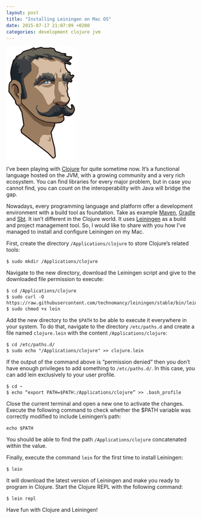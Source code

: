 ```yaml
---
layout: post
title: "Installing Leiningen on Mac OS"
date: 2015-07-17 21:07:09 +0200
categories: development clojure jvm
---
```


![leiningen-full-186x300.jpg](/images/posts/leiningen-full-186x300.jpg)

I’ve been playing with [Clojure](https://clojure.org) for quite sometime now. It’s a functional language hosted on the JVM, with a growing community and a very rich ecosystem. You can find libraries for every major problem, but in case you cannot find, you can count on the interoperability with Java will bridge the gap.

Nowadays, every programming language and platform offer a development environment with a build tool as foundation. Take as example [Maven](https://maven.apache.org), [Gradle](https://gradle.org) and [Sbt](http://www.scala-sbt.org). It isn’t different in the Clojure world. It uses [Leiningen](http://leiningen.org) as a build and project management tool. So, I would like to share with you how I’ve managed to install and configure Leiningen on my Mac.

First, create the directory `/Applications/clojure` to store Clojure’s related tools:

```
$ sudo mkdir /Applications/clojure
```

Navigate to the new directory, download the Leiningen script and give to the downloaded file permission to execute:

```
$ cd /Applications/clojure
$ sudo curl -O https://raw.githubusercontent.com/technomancy/leiningen/stable/bin/lein
$ sudo chmod +x lein
```

Add the new directory to the `$PATH` to be able to execute it everywhere in your system. To do that, navigate to the directory `/etc/paths.d` and create a file named `clojure.lein` with the content `/Applications/clojure`:

```
$ cd /etc/paths.d/
$ sudo echo "/Applications/clojure" >> clojure.lein
```

If the output of the command above is “permission denied” then you don’t have enough privileges to add something to `/etc/paths.d/`. In this case, you can add lein exclusively to your user profile.

```
$ cd ~
$ echo “export PATH=$PATH:/Applications/clojure” >> .bash_profile
```

Close the current terminal and open a new one to activate the changes. Execute the following command to check whether the $PATH variable was correctly modified to include Leiningen’s path:

```
echo $PATH
```

You should be able to find the path `/Applications/clojure` concatenated within the value.

Finally, execute the command `lein` for the first time to install Leiningen:

```
$ lein
```

It will download the latest version of Leiningen and make you ready to program in Clojure. Start the Clojure REPL with the following command:

```
$ lein repl
```

Have fun with Clojure and Leiningen!
